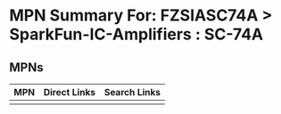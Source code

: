 



# MPN Summary For: FZSIASC74A > SparkFun-IC-Amplifiers : SC-74A

## MPNs
  

|MPN|Direct Links|Search Links|
| :--- | :--- | :--- |
||||

